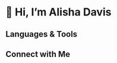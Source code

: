 # 👋 Hi, I’m Alisha Davis

<!--
- 👀 I’m interested in ...
- 🌱 I’m currently learning ...
- 💞️ I’m looking to collaborate on ...
-->

## Languages & Tools

<!-- icons -->

<!-- GitHub Contributions -->

<!-- Most Used Languages -->

<!-- GitHub Stats -->

## Connect with Me

<!-- Twitter -->

<!-- LinkedIn -->

<!---
alishadavis123/alishadavis123 is a ✨ special ✨ repository because its `README.md` (this file) appears on your GitHub profile.
You can click the Preview link to take a look at your changes.
--->
